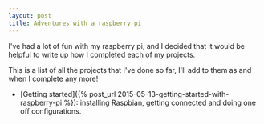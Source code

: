 ```yaml
---
layout: post
title: Adventures with a raspberry pi
---
```


I've had a lot of fun with my raspberry pi, and I decided that it would be helpful to write up how I completed each of my projects. 

This is a list of all the projects that I've done so far, I'll add to them as and when I complete any more!

- [Getting started]({% post_url 2015-05-13-getting-started-with-raspberry-pi %}): installing Raspbian, getting connected and doing one off configurations.